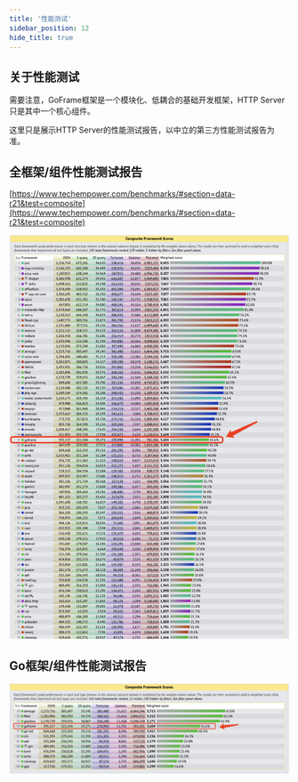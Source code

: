 ```yaml
---
title: '性能测试'
sidebar_position: 12
hide_title: true
---
```


## 关于性能测试

需要注意，GoFrame框架是一个模块化、低耦合的基础开发框架，HTTP Server只是其中一个核心组件。

这里只是展示HTTP Server的性能测试报告，以中立的第三方性能测试报告为准。

## 全框架/组件性能测试报告

[https://www.techempower.com/benchmarks/#section=data-r21&test=composite](https://www.techempower.com/benchmarks/#section=data-r21&test=composite)

![](/markdown/639b7476942ce962afd9f6ee6d30da00.png)

## Go框架/组件性能测试报告

![](/markdown/cef856b408825971d9c93e8a4ebf640f.png)